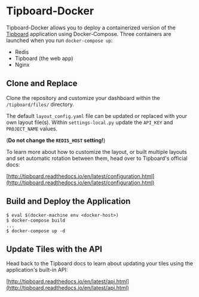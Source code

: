 # Tipboard-Docker

Tipboard-Docker allows you to deploy a containerized version of the [Tipboard](https://github.com/allegro/tipboard) application using Docker-Compose. Three containers are launched when you run `docker-compose up`:

* Redis
* Tipboard (the web app)
* Nginx

## Clone and Replace

Clone the repository and customize your dashboard within the `/tipboard/files/` directory.

The default `layout_config.yaml` file can be updated or replaced with your own layout file(s). Within `settings-local.py` update the `API_KEY` and `PROJECT_NAME` values.

(**Do not change the `REDIS_HOST` setting!**)

To learn more about how to customize the layout, or built multiple layouts and set automatic rotation between them, head over to Tipboard's official docs:

[http://tipboard.readthedocs.io/en/latest/configuration.html](http://tipboard.readthedocs.io/en/latest/configuration.html)

## Build and Deploy the Application

```
$ eval $(docker-machine env <docker-host>)
$ docker-compose build
...
$ docker-compose up -d
```

## Update Tiles with the API

Head back to the Tipboard docs to learn about updating your tiles using the application's built-in API:

[http://tipboard.readthedocs.io/en/latest/api.html](http://tipboard.readthedocs.io/en/latest/api.html)